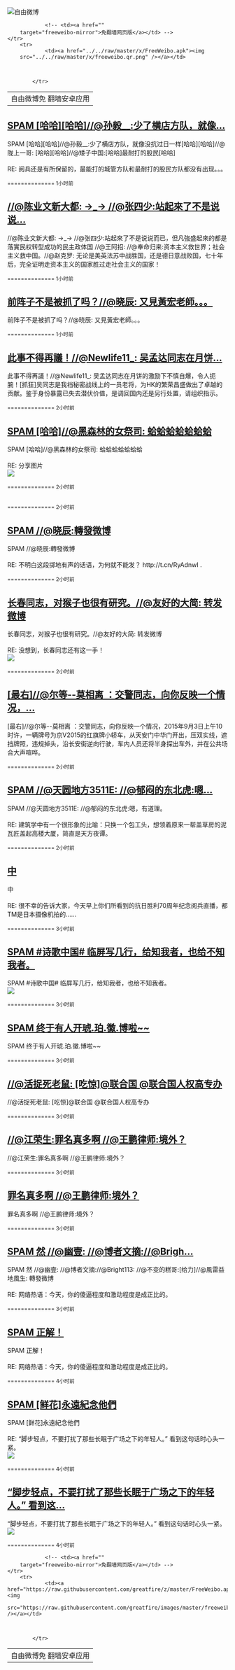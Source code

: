 

<img src="../../raw/master/x/freeweibo.png" alt="自由微博"/>
<table>
    <tr>
                <td>自由微博免
        翻墙安卓应用</td>
                
        
        
                <!-- <td><a href=""
        target="freeweibo-mirror">免翻墙网页版</a></td> -->
    </tr>
        <tr>
                <td><a href="../../raw/master/x/FreeWeibo.apk"><img
        src="../../raw/master/x/freeweibo.qr.png" /></a></td>
                
                
        
            </tr>
</table>
<h2>
	<a href="https://freeweibo.com/weibo/3883044471531722" target="freeweibo-mirror">SPAM [哈哈][哈哈]//@孙毅__:少了横店方队，就像…</a>
</h2>
<p>SPAM [哈哈][哈哈]//@孙毅__:少了横店方队，就像没抗过日一样[哈哈][哈哈]//@陇上一哥: [哈哈][哈哈]//@矮子中国:[哈哈]最耐打的股民[哈哈]<br><br>RE: 阅兵还是有所保留的，最能打的城管方队和最耐打的股民方队都没有出现。。。</p>
<p>
	<small> ============== 1小时前</small>
</p><h2>
	<a href="https://freeweibo.com/weibo/3883040281427189" target="freeweibo-mirror">//@陈业文新大都: →_→ //@张四少:站起來了不是说说…</a>
</h2>
<p>//@陈业文新大都: →_→ //@张四少:站起來了不是说说而已，但凡強盛起來的都是落實民权转型成功的民主政体国 //@王阿招: //@奉命归来:资本主义救世界；社会主义救中国。//@赵克罗: 无论是美英法苏中战胜国，还是德日意战败国，七十年后，完全证明走资本主义的国家胜过走社会主义的国家！</p>
<p>
	<small> ============== 1小时前</small>
</p><h2>
	<a href="https://freeweibo.com/weibo/3883040168718753" target="freeweibo-mirror">前阵子不是被抓了吗？//@晓辰: 又見黃宏老師。。。</a>
</h2>
<p>前阵子不是被抓了吗？//@晓辰: 又見黃宏老師。。。</p>
<p>
	<small> ============== 1小时前</small>
</p><h2>
	<a href="https://freeweibo.com/weibo/3883039622508524" target="freeweibo-mirror">此事不得再議！//@Newlife11_: 吴孟达同志在月饼…</a>
</h2>
<p>此事不得再議！//@Newlife11_: 吴孟达同志在月饼的激励下不慎自爆，令人扼腕！[抓狂]吴同志是我裆秘密战线上的一员老将，为HK的繁荣昌盛做出了卓越的贡献。鉴于身份暴露已失去潜伏价值，是调回国内还是另行处置，请组织指示。</p>
<p>
	<small> ============== 2小时前</small>
</p><h2>
	<a href="https://freeweibo.com/weibo/3883038532864898" target="freeweibo-mirror">SPAM [哈哈]//@黑森林的女祭司: 蛤蛤蛤蛤蛤蛤蛤</a>
</h2>
<p>SPAM [哈哈]//@黑森林的女祭司: 蛤蛤蛤蛤蛤蛤蛤<br><br>RE: 分享图片<br><img src="http://ww3.sinaimg.cn/large/006cMY0tjw1evpbccrnz1j30py0h9428.jpg"></p>
<p>
	<small> ============== 2小时前</small>
</p><h2>
	<a href="https://freeweibo.com/weibo/3883038322499818" target="freeweibo-mirror"></a>
</h2>
<p></p>
<p>
	<small> ============== 2小时前</small>
</p><h2>
	<a href="https://freeweibo.com/weibo/3883034430273971" target="freeweibo-mirror">SPAM //@晓辰:轉發微博</a>
</h2>
<p>SPAM //@晓辰:轉發微博<br><br>RE: 不明白这段掷地有声的话语，为何就不能发？ http://t.cn/RyAdnwI .</p>
<p>
	<small> ============== 2小时前</small>
</p><h2>
	<a href="https://freeweibo.com/weibo/3883032785857993" target="freeweibo-mirror">长春同志，对猴子也很有研究。//@友好的大简: 转发微博</a>
</h2>
<p>长春同志，对猴子也很有研究。//@友好的大简: 转发微博<br><br>RE: 没想到，长春同志还有这一手！<br><img src="http://ww2.sinaimg.cn/large/5d0b33degw1evpcr7cq1ej20dg0dgah1.jpg"></p>
<p>
	<small> ============== 2小时前</small>
</p><h2>
	<a href="https://freeweibo.com/weibo/3883026247299893" target="freeweibo-mirror">[最右]//@尔等--莫相离 ：交警同志，向你反映一个情况，…</a>
</h2>
<p>[最右]//@尔等--莫相离 ：交警同志，向你反映一个情况，2015年9月3日上午10时许，一辆牌号为京V2015的红旗牌小轿车，从天安门中华门开出，压双实线，遮挡牌照，违规掉头，沿长安街逆向行驶，车内人员还将半身探出车外，并在公共场合大声喧哗。</p>
<p>
	<small> ============== 2小时前</small>
</p><h2>
	<a href="https://freeweibo.com/weibo/3883026008524479" target="freeweibo-mirror">SPAM //@天圆地方3511E: //@郁闷的东北虎:嗯…</a>
</h2>
<p>SPAM //@天圆地方3511E: //@郁闷的东北虎:嗯，有道理。<br><br>RE: 建筑学中有一个很形象的比喻：只换一个包工头，想领着原来一帮盖草房的泥瓦匠盖起高楼大厦，简直是天方夜谭。</p>
<p>
	<small> ============== 2小时前</small>
</p><h2>
	<a href="https://freeweibo.com/weibo/3883013513311556" target="freeweibo-mirror">中</a>
</h2>
<p>中<br><br>RE: 很不幸的告诉大家，今天早上你们所看到的抗日胜利70周年纪念阅兵直播，都TM是日本摄像机拍的……</p>
<p>
	<small> ============== 3小时前</small>
</p><h2>
	<a href="https://freeweibo.com/weibo/3883013291418041" target="freeweibo-mirror">SPAM #诗歌中国# 临屏写几行，给知我者，也给不知我者。</a>
</h2>
<p>SPAM #诗歌中国# 临屏写几行，给知我者，也给不知我者。<br><img src="http://ww4.sinaimg.cn/large/4897f53fjw1evpb0zwgooj20ku1120zs.jpg"></p>
<p>
	<small> ============== 3小时前</small>
</p><h2>
	<a href="https://freeweibo.com/weibo/3883010975753274" target="freeweibo-mirror">SPAM 终于有人开琥.珀.徽.博啦~~</a>
</h2>
<p>SPAM 终于有人开琥.珀.徽.博啦~~</p>
<p>
	<small> ============== 3小时前</small>
</p><h2>
	<a href="https://freeweibo.com/weibo/3883010493183844" target="freeweibo-mirror">//@活捉死老鼠: [吃惊]@联合国 @联合国人权高专办</a>
</h2>
<p>//@活捉死老鼠: [吃惊]@联合国 @联合国人权高专办</p>
<p>
	<small> ============== 3小时前</small>
</p><h2>
	<a href="https://freeweibo.com/weibo/3883010275278500" target="freeweibo-mirror">//@江荣生:罪名真多啊 //@王鹏律师:境外？</a>
</h2>
<p>//@江荣生:罪名真多啊 //@王鹏律师:境外？</p>
<p>
	<small> ============== 3小时前</small>
</p><h2>
	<a href="https://freeweibo.com/weibo/3883010200026173" target="freeweibo-mirror">罪名真多啊 //@王鹏律师:境外？</a>
</h2>
<p>罪名真多啊 //@王鹏律师:境外？</p>
<p>
	<small> ============== 3小时前</small>
</p><h2>
	<a href="https://freeweibo.com/weibo/3883009704518557" target="freeweibo-mirror">SPAM 然 //@幽壹: //@博者文摘://@Brigh…</a>
</h2>
<p>SPAM 然 //@幽壹: //@博者文摘://@Bright113: //@不变的糕哥:[给力]//@風雷益地風生: 轉發微博<br><br>RE: 网络热语：今天，你的傻逼程度和激动程度是成正比的。</p>
<p>
	<small> ============== 3小时前</small>
</p><h2>
	<a href="https://freeweibo.com/weibo/3883008907899364" target="freeweibo-mirror">SPAM 正解！</a>
</h2>
<p>SPAM 正解！<br><br>RE: 网络热语：今天，你的傻逼程度和激动程度是成正比的。</p>
<p>
	<small> ============== 4小时前</small>
</p><h2>
	<a href="https://freeweibo.com/weibo/3883008236853609" target="freeweibo-mirror">SPAM [鲜花]永遠紀念他們</a>
</h2>
<p>SPAM [鲜花]永遠紀念他們<br><br>RE: “脚步轻点，不要打扰了那些长眠于广场之下的年轻人。” 看到这句话时心头一紧。<br><img src="http://ww2.sinaimg.cn/large/a3bcdcbbjw1evpa8ke6vzj20qo0hr7an.jpg"></p>
<p>
	<small> ============== 4小时前</small>
</p><h2>
	<a href="https://freeweibo.com/weibo/3883008031449814" target="freeweibo-mirror">“脚步轻点，不要打扰了那些长眠于广场之下的年轻人。” 看到这…</a>
</h2>
<p>“脚步轻点，不要打扰了那些长眠于广场之下的年轻人。” 看到这句话时心头一紧。<br><img src="http://ww2.sinaimg.cn/large/a3bcdcbbjw1evpa8ke6vzj20qo0hr7an.jpg"></p>
<p>
	<small> ============== 4小时前</small>
</p>
<table>
    <tr>
                <td>自由微博免
        翻墙安卓应用</td>
                
        
        
                <!-- <td><a href=""
        target="freeweibo-mirror">免翻墙网页版</a></td> -->
    </tr>
        <tr>
                <td><a href="https://raw.githubusercontent.com/greatfire/z/master/FreeWeibo.apk"><img
        src="https://raw.githubusercontent.com/greatfire/images/master/freeweibo.qr.png" /></a></td>
                
                
        
            </tr>
</table>
